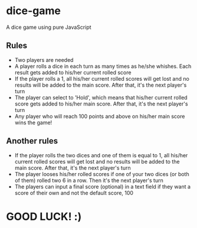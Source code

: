 # dice-game
A dice game using pure JavaScript

## Rules
* Two players are needed
* A player rolls a dice in each turn as many times as he/she whishes. Each result gets added to his/her current rolled score
* If the player rolls a 1, all his/her current rolled scores will get lost and no results will be added to the main score. After that, it's the next player's turn
* The player can select to 'Hold', which means that his/her current rolled score gets added to his/her main score. After that, it's the next player's turn
* Any player who will reach 100 points and above on his/her main score wins the game!

## Another rules
* If the player rolls the two dices and one of them is equal to 1, all his/her current rolled scores will get lost and no results will be added to the main score. After that, it's the next player's turn
* The player looses his/her rolled scores if one of your two dices (or both of them) rolled two 6 in a row. Then it's the next player's turn
* The players can input a final score (optional) in a text field if they want a score of their own and not the default score, 100


# GOOD LUCK! :)
